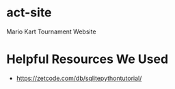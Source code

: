 # act-site
Mario Kart Tournament Website

# Helpful Resources We Used
* https://zetcode.com/db/sqlitepythontutorial/

